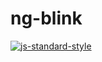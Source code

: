 # ng-blink
[![js-standard-style](https://cdn.rawgit.com/feross/standard/master/badge.svg)](https://github.com/feross/standard)
